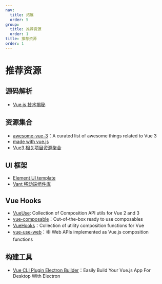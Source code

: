 ```yaml
---
nav:
  title: 拓展
  order: 5
group:
  title: 推荐资源
  order: 1
title: 推荐资源
order: 1
---
```


# 推荐资源

## 源码解析

- [Vue.js 技术揭秘](https://ustbhuangyi.github.io/vue-analysis/)

## 资源集合

- [awesome-vue-3](https://github.com/vuesomedev/awesome-vue-3)：A curated list of awesome things related to Vue 3
- [made with vue.js](https://madewithvuejs.com/)
- [Vue3 相关项目资源聚合](https://vue3js.cn/)

## UI 框架

- [Element UI template]()
- [Vant 移动端组件库](https://youzan.github.io/vant/#/zh-CN/)

## Vue Hooks

- [VueUse](https://github.com/antfu/vueuse): Collection of Composition API utils for Vue 2 and 3
- [vue-composable](https://github.com/pikax/vue-composable)：Out-of-the-box ready to use composables
- [VueHooks](https://github.com/jsbroks/vuehooks)：Collection of utility composition functions for Vue
- [vue-use-web](https://github.com/Tarektouati/vue-use-web)：🕸 Web APIs implemented as Vue.js composition functions

## 构建工具

- [Vue CLI Plugin Electron Builder](https://github.com/nklayman/vue-cli-plugin-electron-builder)：Easily Build Your Vue.js App For Desktop With Electron
